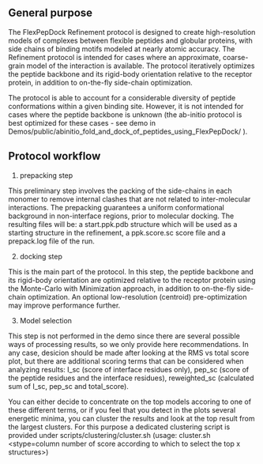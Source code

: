 
General purpose
---------------
The FlexPepDock Refinement protocol is designed to create high-resolution models of complexes between flexible peptides and globular proteins, with side chains of binding motifs modeled at nearly atomic accuracy. The Refinement protocol is intended for cases where an approximate, coarse-grain model of the interaction is available. The protocol iteratively optimizes the peptide backbone and its rigid-body orientation relative to the receptor protein, in addition to on-the-fly side-chain optimization. 

The protocol is able to account for a considerable diversity of peptide conformations within a given binding site. However, it is not intended for cases where the peptide backbone is unknown (the ab-initio protocol is best optimized for these cases - see demo in Demos/public/abinitio_fold_and_dock_of_peptides_using_FlexPepDock/ ).

Protocol workflow
-----------------

1. prepacking step

This preliminary step involves the packing of the side-chains in each monomer to remove internal clashes that are not related to inter-molecular interactions. The prepacking guarantees a uniform conformational background in non-interface regions, prior to molecular docking.
The resulting files will be: a start.ppk.pdb structure which will be used as a starting structure in the refinement, a ppk.score.sc score file and a prepack.log file of the run. 

2. docking step

This is the main part of the protocol. In this step, the peptide backbone and its rigid-body orientation are optimized relative to the receptor protein using the Monte-Carlo with Minimization approach, in addition to on-the-fly side-chain optimization. An optional low-resolution (centroid) pre-optimization may improve performance further.

3. Model selection

This step is not performed in the demo since there are several possible ways of processing results, so we only provide here recommendations. 
In any case, desicion should be made after looking at the RMS vs total score plot, but there are additional scoring terms that can be considered when analyzing results: I_sc (score of interface residues only), pep_sc (score of the peptide residues and the interface residues), reweighted_sc (calculated sum of I_sc, pep_sc and total_score). 

You can either decide to concentrate on the top models accoring to one of these different terms, or if you feel that you detect in the plots several energetic minima, you can cluster the results and look at the top result from the largest clusters. For this purpose a dedicated clustering script is provided under scripts/clustering/cluster.sh (usage: cluster.sh <pdb name> <number of top structures> <radius> <score file name> <native file name> <list of structures to be clustered> <stype=column number of score according to which to select the top x structures>) 
